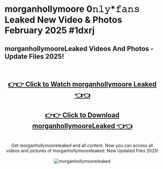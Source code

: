 # morganhollymoore 0𝚗𝚕𝚢*𝚏𝚊𝚗𝚜 Leaked New Video & Photos February 2025 #1dxrj

<h2>morganhollymooreLeaked Videos And Photos - Update Files 2025!</h2>
<br>
<div align="center">
<h2><a href="https://mediaupload.pro?title=morganhollymoore&ref=11F" rel="nofollow">👉👉 Click to Watch morganhollymoore Leaked 👈👈</a></h2>
<h2><a href="https://mediaupload.pro?title=morganhollymoore&ref=11F" rel="nofollow">👉👉 Click to Download morganhollymooreLeaked 👈👈</a></h2>
<br>
Get morganhollymooreleaked and all content. Now you can access all videos and pictures of morganhollymooreleaked. New Updated Files 2025!
<br>
<br>
<a href="https://mediaupload.pro?title=morganhollymoore&ref=11F" rel="nofollow" data-target="animated-image.originalLink"><img src="https://i.ibb.co/Gkj2r4b/banner.png" alt="morganhollymooreleaked" style="max-width: 100%; display: inline-block;" data-target="animated-image.originalImage"></a>
</div>
<br>

